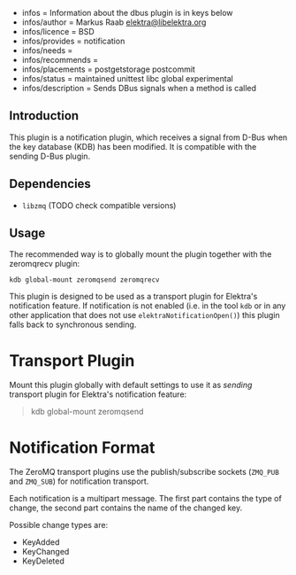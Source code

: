 - infos = Information about the dbus plugin is in keys below
- infos/author = Markus Raab <elektra@libelektra.org>
- infos/licence = BSD
- infos/provides = notification
- infos/needs =
- infos/recommends =
- infos/placements = postgetstorage postcommit
- infos/status = maintained unittest libc global experimental
- infos/description = Sends DBus signals when a method is called

## Introduction

This plugin is a notification plugin, which receives a signal from D-Bus when
the key database (KDB) has been modified.
It is compatible with the sending D-Bus plugin.

## Dependencies

- `libzmq` (TODO check compatible versions)

## Usage

The recommended way is to globally mount the plugin together with the zeromqrecv plugin:

	kdb global-mount zeromqsend zeromqrecv

This plugin is designed to be used as a transport plugin for Elektra's
notification feature.
If notification is not enabled (i.e. in the tool `kdb` or in any other
application that does not use `elektraNotificationOpen()`) this plugin falls
back to synchronous sending.

# Transport Plugin

Mount this plugin globally with default settings to use it as *sending*
transport plugin for Elektra's notification feature:

> kdb global-mount zeromqsend

# Notification Format

The ZeroMQ transport plugins use the publish/subscribe sockets (`ZMQ_PUB` and
`ZMQ_SUB`) for notification transport.

Each notification is a multipart message. The first part contains the type of
change, the second part contains the name of the changed key.

Possible change types are:

- KeyAdded
- KeyChanged
- KeyDeleted
